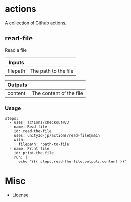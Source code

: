 # actions

A collection of Github actions.

## read-file

Read a file


| Inputs   |                      |
|----------|----------------------|
| filepath | The path to the file |

| Outputs |                                             |
|---------|---------------------------------------------|
| content | The content of the file |

### Usage 

```
steps:
  - uses: actions/checkout@v3
  - name: Read file
    id: read-the-file
    uses: unity3d-jp/actions/read-file@main
    with:
      filepath: 'path-to-file'
  - name: Print file
    id: print-the-file
    run: |
      echo "${{ steps.read-the-file.outputs.content }}" 

```

# Misc

* [License](LICENSE.md)
